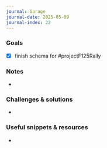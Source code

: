 ```yaml
---
journal: Garage
journal-date: 2025-05-09
journal-index: 22
---
```

### Goals

- [x] finish schema for #projectF125Rally

### Notes

-

### Challenges & solutions

-

### Useful snippets & resources

-
